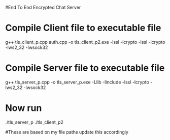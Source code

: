#End To End Encrypted Chat Server 

# Compile Client file to executable file
 g++ tls_client_p.cpp auth.cpp  -o tls_client_p2.exe -lssl -lcrypto -lssl -lcrypto -lws2_32 -lwsock32 



   # Compile Server file to  executable file 
g++ tls_server_p.cpp -o tls_server_p.exe -Llib -Iinclude -lssl -lcrypto  -lws2_32 -lwsock32 


   
# Now  run 
./tls_server_p 
./tls_client_p2

#These are based on my file paths  update this accordingly 
